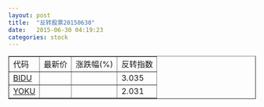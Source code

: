 ```yaml
---
layout: post
title:  "反转股票20150630"
date:   2015-06-30 04:19:23
categories: stock
---
```


<script type="text/javascript">
var stockList = []
stockList.push('gb_bidu');
stockList.push('gb_yoku');
</script>

<table border="1">
 <tr>
 <td>代码</td>
  <td>最新价</td>
  <td>涨跌幅(%)</td>
 <td>反转指数</td>
</tr>
  <tr id="bidu"><td><a href="http://stock.finance.sina.com.cn/usstock/quotes/BIDU.html" target="_blank">BIDU</a></td><td></td><td></td><td>3.035</td></tr>
  <tr id="yoku"><td><a href="http://stock.finance.sina.com.cn/usstock/quotes/YOKU.html" target="_blank">YOKU</a></td><td></td><td></td><td>2.031</td></tr>
</table>
